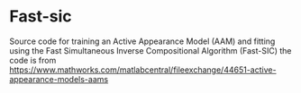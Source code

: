 # Fast-sic
Source code for training an Active Appearance Model (AAM) and fitting using the Fast Simultaneous Inverse Compositional Algorithm (Fast-SIC)
the code is from https://www.mathworks.com/matlabcentral/fileexchange/44651-active-appearance-models-aams

